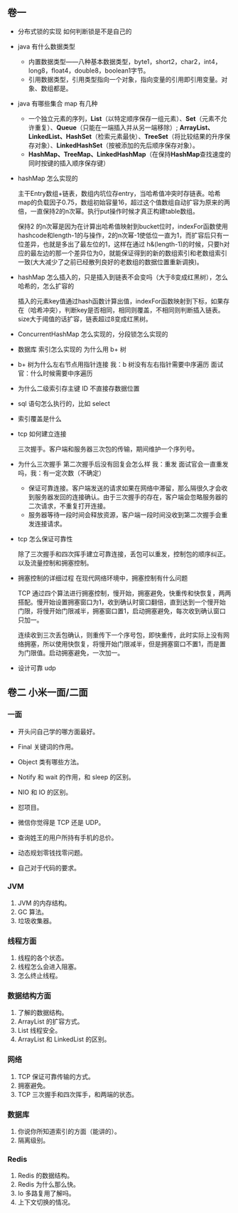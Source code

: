 

## 卷一 

* 分布式锁的实现 如何判断锁是不是自己的 

* java 有什么数据类型 

  * 内置数据类型——八种基本数据类型，byte1，short2，char2，int4，long8，float4，double8，boolean1字节。
  * 引用数据类型，引用类型指向一个对象，指向变量的引用即引用变量。对象、数组都是。

* java 有哪些集合 map 有几种 

  * 一个独立元素的序列，**List**（以特定顺序保存一组元素）、**Set**（元素不允许重复）、**Queue**（只能在一端插入并从另一端移除）; **ArrayList、LinkedList、HashSet**（检索元素最快）、**TreeSet**（将比较结果的升序保存对象）、**LinkedHashSet**（按被添加的先后顺序保存对象）。
  * **HashMap、TreeMap、LinkedHashMap**（在保持**HashMap**查找速度的同时按键的插入顺序保存键）

* hashMap 怎么实现的 

  主干Entry数组+链表，数组内坑位存entry，当哈希值冲突时存链表。哈希map的负载因子0.75，数组初始容量16，超过这个值数组自动扩容为原来的两倍，一直保持2的n次幂。执行put操作时候才真正构建table数组。

  保持2 的n次幂是因为在计算出哈希值映射到bucket位时，indexFor函数使用hashcode和length-1的与操作，2的n次幂-1使低位一直为1，而扩容后只有一位差异，也就是多出了最左位的1，这样在通过 h&(length-1)的时候，只要h对应的最左边的那一个差异位为0，就能保证得到的新的数组索引和老数组索引一致(大大减少了之前已经散列良好的老数组的数据位置重新调换)。

* hashMap 怎么插入的，只是插入到链表不会变吗（大于8变成红黑树），怎么哈希的，怎么扩容的 

  插入的元素key值通过hash函数计算出值，indexFor函数映射到下标，如果存在（哈希冲突），判断key是否相同，相同则覆盖，不相同则判断插入链表。size大于阈值的话扩容，链表超过8变成红黑树。

* ConcurrentHashMap 怎么实现的，分段锁怎么实现的 

  

* 数据库 索引怎么实现的 为什么用 b+ 树 

  

* b+ 树为什么左右节点用指针连接 我：b 树没有左右指针需要中序遍历 面试官：什么时候需要中序遍历 

* 为什么二级索引存主键 ID 不直接存数据位置 

* sql 语句怎么执行的，比如 select 

* 索引覆盖是什么 

* tcp 如何建立连接 

  三次握手。客户端和服务器三次包的传输，期间维护一个序列号。

* 为什么三次握手 第二次握手后没有回复会怎么样 我：重发 面试官会一直重发吗，我：有一定次数（不确定） 

  * 保证可靠连接。客户端发送的请求如果在网络中滞留，那么隔很久才会收到服务器发回的连接确认。由于三次握手的存在，客户端会忽略服务器的二次请求，不重复打开连接。
  * 服务器等待一段时间会释放资源，客户端一段时间没收到第二次握手会重发连接请求。

* tcp 怎么保证可靠性 

  除了三次握手和四次挥手建立可靠连接，丢包可以重发，控制包的顺序纠正。以及流量控制和拥塞控制。

* 拥塞控制的详细过程 在现代网络环境中，拥塞控制有什么问题

  TCP 通过四个算法进行拥塞控制，慢开始，拥塞避免，快重传和快恢复，两两搭配。慢开始设置拥塞窗口为1，收到确认时窗口翻倍，直到达到一个慢开始门限，将慢开始门限减半，拥塞窗口置1，启动拥塞避免，每次收到确认窗口只加一。

  连续收到三次丢包确认，则重传下一个序号包，即快重传，此时实际上没有网络拥塞，所以使用快恢复，将慢开始门限减半，但是拥塞窗口不置1，而是置为门限值。启动拥塞避免，一次加一。

* 设计可靠 udp

## 卷二 小米一面/二面

### 一面

* 开头问自己学的哪方面最好。    

* Final 关键词的作用。    

* Object 类有哪些方法。    

* Notify 和 wait 的作用，和 sleep 的区别。    

* NIO 和 IO 的区别。    

* 怼项目。    

* 微信你觉得是 TCP 还是 UDP。    

* 查询姓王的用户所持有手机的总价。    

* 动态规划零钱找零问题。    

* 自己对于代码的要求。

### JVM 

1.    JVM 的内存结构。    
2.    GC 算法。    
3.    垃圾收集器。   

###   线程方面 

1.    线程的各个状态。    
2.    线程怎么会进入阻塞。    
3.    怎么终止线程。   

###   数据结构方面 

1.    了解的数据结构。    
2.    ArrayList 的扩容方式。    
3.    List 线程安全。    
4.    ArrayList 和 LinkedList 的区别。   

###   网络 

1.    TCP 保证可靠传输的方式。    
2.    拥塞避免。    
3.    TCP 三次握手和四次挥手，和两端的状态。   

###   数据库 

1.    你说你所知道索引的方面（能讲的）。    
2.    隔离级别。   

###   Redis 

1.    Redis 的数据结构。    
2.    Redis 为什么那么快。    
3.    Io 多路复用了解吗。    
4.    上下文切换的情况。   